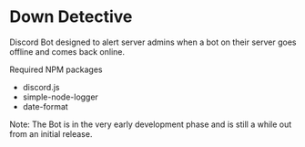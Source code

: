 # Down Detective
Discord Bot designed to alert server admins when a bot on their server goes offline and comes back online. 

Required NPM packages 
- discord.js
- simple-node-logger
- date-format

Note: The Bot is in the very early development phase and is still a while out from an initial release. 
